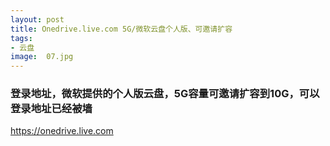 ```yaml
---
layout: post
title: Onedrive.live.com 5G/微软云盘个人版、可邀请扩容
tags:
- 云盘
image:  07.jpg
---
```




### 登录地址，微软提供的个人版云盘，5G容量可邀请扩容到10G，可以登录地址已经被墙<br>
https://onedrive.live.com